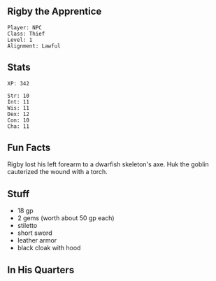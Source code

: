 
## Rigby the Apprentice

    Player: NPC
    Class: Thief
    Level: 1
    Alignment: Lawful

## Stats

    XP: 342

    Str: 10
    Int: 11
    Wis: 11
    Dex: 12
    Con: 10
    Cha: 11

## Fun Facts

Rigby lost his left forearm to a dwarfish skeleton's axe.  Huk the goblin
cauterized the wound with a torch.

## Stuff

* 18 gp
* 2 gems (worth about 50 gp each)
* stiletto
* short sword
* leather armor
* black cloak with hood

## In His Quarters

